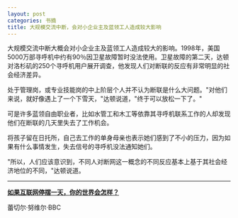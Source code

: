 ```yaml
---
layout: post
categories: 书摘
title: 大规模交流中断，会对小企业主及蓝领工人造成较大影响
---
```


大规模交流中断大概会对小企业主及蓝领工人造成较大的影响。1998年，美国5000万部寻呼机中约有90％因卫星故障暂时没法使用。卫星故障的第二天，达顿对洛杉矶的250个寻呼机用户展开调查，他发现人们对断联的反应有非常明显的社会经济差异。

处于管理岗，或专业技能岗的中上阶层个人并不认为断联是什么大问题。"对他们来说，就好像遇上了一个下雪天，"达顿说道，"终于可以放松一下了。"

可是许多蓝领自由职业者，比如水管工和木工等依靠其寻呼机联系工作的人却发现他们在断联的几天里失去了工作机会。

将孩子留在日托所，自己去工作的单身母亲也表示她们感到了不小的压力，因为如果有什么事情发生，失去信号的寻呼机没法通知她们。

"所以，人们应该意识到，不同人对断网这一概念的不同反应基本上基于其社会经济地位的不同，"达顿说道。

---

**[如果互联网停摆一天，你的世界会怎样？](http://www.bbc.com/ukchina/simp/vert-fut-39154758)**

蕾切尔·努维尔·BBC